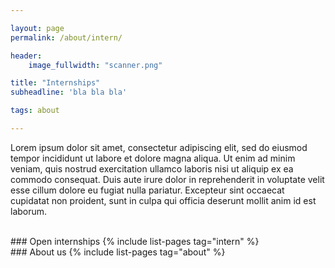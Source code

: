 ```yaml
---

layout: page
permalink: /about/intern/

header:
    image_fullwidth: "scanner.png"

title: "Internships"
subheadline: 'bla bla bla'

tags: about

---
```


Lorem ipsum dolor sit amet, consectetur adipiscing elit, sed do eiusmod tempor incididunt ut labore et dolore magna aliqua. Ut enim ad minim veniam, quis nostrud exercitation ullamco laboris nisi ut aliquip ex ea commodo consequat. Duis aute irure dolor in reprehenderit in voluptate velit esse cillum dolore eu fugiat nulla pariatur. Excepteur sint occaecat cupidatat non proident, sunt in culpa qui officia deserunt mollit anim id est laborum.

<br>
### Open internships
{% include list-pages tag="intern" %}

<br>
### About us
{% include list-pages tag="about" %}